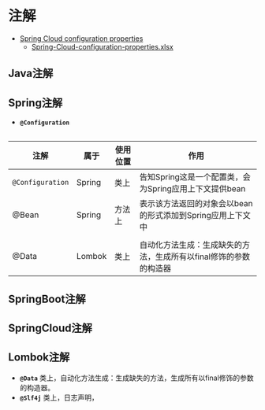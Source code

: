 # 注解
- [Spring Cloud configuration properties](https://docs.spring.io/spring-cloud/docs/2020.0.0/reference/html/configprops.html)
    - [Spring-Cloud-configuration-properties.xlsx](../resources/static/doc/Spring-Cloud-configuration-properties.xlsx)

## Java注解

## Spring注解
- **`@Configuration`**
```java

```

|注解|属于|使用位置|作用|
|---|---|---|---|
|`@Configuration`|Spring|类上|告知Spring这是一个配置类，会为Spring应用上下文提供bean|
|@Bean|Spring|方法上|表示该方法返回的对象会以bean的形式添加到Spring应用上下文中|
|||||
|@Data|Lombok|类上|自动化方法生成：生成缺失的方法，生成所有以final修饰的参数的构造器|

## SpringBoot注解

## SpringCloud注解

## Lombok注解
- **`@Data`** 类上，自动化方法生成：生成缺失的方法，生成所有以final修饰的参数的构造器。
- **`@Slf4j`** 类上，日志声明，
